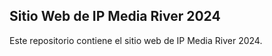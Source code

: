 ## Sitio Web de IP Media River 2024

Este repositorio contiene el sitio web de IP Media River 2024.

